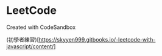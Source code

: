# LeetCode
Created with CodeSandbox

(初學者練習)[https://skyyen999.gitbooks.io/-leetcode-with-javascript/content/]